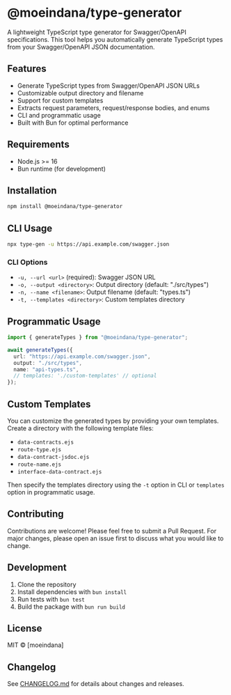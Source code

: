 # @moeindana/type-generator

A lightweight TypeScript type generator for Swagger/OpenAPI specifications. This tool helps you automatically generate TypeScript types from your Swagger/OpenAPI JSON documentation.

## Features

- Generate TypeScript types from Swagger/OpenAPI JSON URLs
- Customizable output directory and filename
- Support for custom templates
- Extracts request parameters, request/response bodies, and enums
- CLI and programmatic usage
- Built with Bun for optimal performance

## Requirements

- Node.js >= 16
- Bun runtime (for development)

## Installation

```bash
npm install @moeindana/type-generator
```

## CLI Usage

```bash
npx type-gen -u https://api.example.com/swagger.json
```

### CLI Options

- `-u, --url <url>` (required): Swagger JSON URL
- `-o, --output <directory>`: Output directory (default: "./src/types")
- `-n, --name <filename>`: Output filename (default: "types.ts")
- `-t, --templates <directory>`: Custom templates directory

## Programmatic Usage

```typescript
import { generateTypes } from "@moeindana/type-generator";

await generateTypes({
  url: "https://api.example.com/swagger.json",
  output: "./src/types",
  name: "api-types.ts",
  // templates: './custom-templates' // optional
});
```

## Custom Templates

You can customize the generated types by providing your own templates. Create a directory with the following template files:

- `data-contracts.ejs`
- `route-type.ejs`
- `data-contract-jsdoc.ejs`
- `route-name.ejs`
- `interface-data-contract.ejs`

Then specify the templates directory using the `-t` option in CLI or `templates` option in programmatic usage.

## Contributing

Contributions are welcome! Please feel free to submit a Pull Request. For major changes, please open an issue first to discuss what you would like to change.

## Development

1. Clone the repository
2. Install dependencies with `bun install`
3. Run tests with `bun test`
4. Build the package with `bun run build`

## License

MIT © [moeindana]

## Changelog

See [CHANGELOG.md](CHANGELOG.md) for details about changes and releases.
